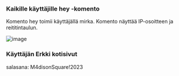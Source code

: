 ### Kaikille käyttäjille hey -komento

Komento hey toimii käyttäjällä mirka. Komento näyttää IP-osoitteen ja reititintaulun. 

![image](https://user-images.githubusercontent.com/82024427/229828867-d964442f-e872-46b3-bebd-9869a29e9473.png)

### Käyttäjän Erkki kotisivut

salasana: M4disonSquare!2023


